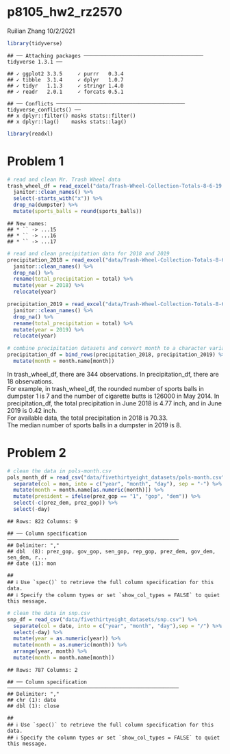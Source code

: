 p8105\_hw2\_rz2570
================
Ruilian Zhang
10/2/2021

``` r
library(tidyverse)
```

    ## ── Attaching packages ─────────────────────────────────────── tidyverse 1.3.1 ──

    ## ✓ ggplot2 3.3.5     ✓ purrr   0.3.4
    ## ✓ tibble  3.1.4     ✓ dplyr   1.0.7
    ## ✓ tidyr   1.1.3     ✓ stringr 1.4.0
    ## ✓ readr   2.0.1     ✓ forcats 0.5.1

    ## ── Conflicts ────────────────────────────────────────── tidyverse_conflicts() ──
    ## x dplyr::filter() masks stats::filter()
    ## x dplyr::lag()    masks stats::lag()

``` r
library(readxl)
```

# Problem 1

``` r
# read and clean Mr. Trash Wheel data
trash_wheel_df = read_excel("data/Trash-Wheel-Collection-Totals-8-6-19.xlsx", sheet = "Mr. Trash Wheel") %>% 
  janitor::clean_names() %>% 
  select(-starts_with("x")) %>% 
  drop_na(dumpster) %>% 
  mutate(sports_balls = round(sports_balls))
```

    ## New names:
    ## * `` -> ...15
    ## * `` -> ...16
    ## * `` -> ...17

``` r
# read and clean precipitation data for 2018 and 2019
precipitation_2018 = read_excel("data/Trash-Wheel-Collection-Totals-8-6-19.xlsx", sheet = "2018 Precipitation", range = "A2:B14") %>% 
  janitor::clean_names() %>%
  drop_na() %>% 
  rename(total_precipitation = total) %>% 
  mutate(year = 2018) %>% 
  relocate(year)

precipitation_2019 = read_excel("data/Trash-Wheel-Collection-Totals-8-6-19.xlsx", sheet = "2019 Precipitation", range = "A2:B14") %>% 
  janitor::clean_names() %>%
  drop_na() %>% 
  rename(total_precipitation = total) %>% 
  mutate(year = 2019) %>% 
  relocate(year)

# combine precipitation datasets and convert month to a character variable
precipitation_df = bind_rows(precipitation_2018, precipitation_2019) %>% 
  mutate(month = month.name[month])
```

In trash\_wheel\_df, there are 344 observations. In precipitation\_df,
there are 18 observations.  
For example, in trash\_wheel\_df, the rounded number of sports balls in
dumpster 1 is 7 and the number of cigarette butts is 126000 in May 2014.
In precipitation\_df, the total precipitation in June 2018 is 4.77 inch,
and in June 2019 is 0.42 inch.  
For available data, the total precipitation in 2018 is 70.33.  
The median number of sports balls in a dumpster in 2019 is 8.

# Problem 2

``` r
# clean the data in pols-month.csv
pols_month_df = read_csv("data/fivethirtyeight_datasets/pols-month.csv") %>%
  separate(col = mon, into = c("year", "month", "day"), sep = "-") %>% 
  mutate(month = month.name[as.numeric(month)]) %>% 
  mutate(president = ifelse(prez_gop == "1", "gop", "dem")) %>% 
  select(-c(prez_dem, prez_gop)) %>% 
  select(-day)
```

    ## Rows: 822 Columns: 9

    ## ── Column specification ────────────────────────────────────────────────────────
    ## Delimiter: ","
    ## dbl  (8): prez_gop, gov_gop, sen_gop, rep_gop, prez_dem, gov_dem, sen_dem, r...
    ## date (1): mon

    ## 
    ## ℹ Use `spec()` to retrieve the full column specification for this data.
    ## ℹ Specify the column types or set `show_col_types = FALSE` to quiet this message.

``` r
# clean the data in snp.csv
snp_df = read_csv("data/fivethirtyeight_datasets/snp.csv") %>% 
  separate(col = date, into = c("year", "month", "day"),sep = "/") %>% 
  select(-day) %>% 
  mutate(year = as.numeric(year)) %>% 
  mutate(month = as.numeric(month)) %>%
  arrange(year, month) %>% 
  mutate(month = month.name[month])
```

    ## Rows: 787 Columns: 2

    ## ── Column specification ────────────────────────────────────────────────────────
    ## Delimiter: ","
    ## chr (1): date
    ## dbl (1): close

    ## 
    ## ℹ Use `spec()` to retrieve the full column specification for this data.
    ## ℹ Specify the column types or set `show_col_types = FALSE` to quiet this message.
